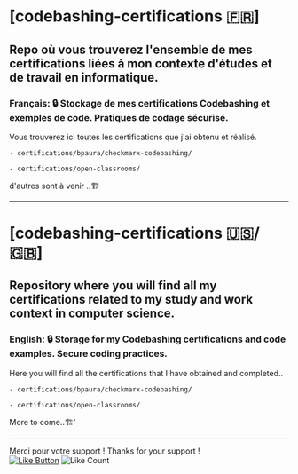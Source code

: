# [codebashing-certifications 🇫🇷]
## Repo où vous trouverez l'ensemble de mes certifications liées à mon contexte d'études et de travail en informatique.
### Français: 🔒 Stockage de mes certifications Codebashing et exemples de code. Pratiques de codage sécurisé.
Vous trouverez ici toutes les certifications que j'ai obtenu et réalisé.

	- certifications/bpaura/checkmarx-codebashing/

	- certifications/open-classrooms/

d'autres sont à venir ..🏗️

---------------

# [codebashing-certifications 🇺🇸/🇬🇧]
## Repository where you will find all my certifications related to my study and work context in computer science.
### English: 🔒 Storage for my Codebashing certifications and code examples. Secure coding practices.
Here you will find all the certifications that I have obtained and completed..

	- certifications/bpaura/checkmarx-codebashing/

	- certifications/open-classrooms/
 
More to come..🏗️'

---------------

Merci pour votre support !  Thanks for your support !  
[![Like Button](https://img.shields.io/badge/Like-%E2%9D%A4-red)](javascript:likeButtonClick())  ![Like Count](https://img.shields.io/badge/dynamic/json?color=green&label=Like&query=$.likeCount&url=https://api.countapi.xyz/get/ArthurPcd/codebashing-certifications/likeCount)
